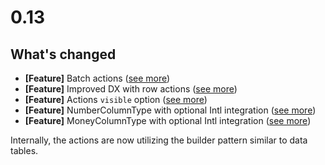 # 0.13

## What's changed

- **[Feature]** Batch actions ([see more](https://data-table-bundle.swroblewski.pl/features/actions/batch-actions/))
- **[Feature]** Improved DX with row actions ([see more](https://data-table-bundle.swroblewski.pl/features/actions/row-actions/))
- **[Feature]** Actions `visible` option ([see more](https://data-table-bundle.swroblewski.pl/reference/actions/types/action/#visible))
- **[Feature]** NumberColumnType with optional Intl integration ([see more](https://data-table-bundle.swroblewski.pl/reference/columns/types/number/))
- **[Feature]** MoneyColumnType with optional Intl integration ([see more](https://data-table-bundle.swroblewski.pl/reference/columns/types/money/))

Internally, the actions are now utilizing the builder pattern similar to data tables.
